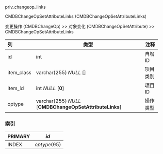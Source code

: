 priv_changeop_links

CMDBChangeOpSetAttributeLinks (CMDBChangeOpSetAttributeLinks)

变更操作 (CMDBChangeOp) >> 对象变化 (CMDBChangeOpSetAttribute) >> CMDBChangeOpSetAttributeLinks



| 列         | 类型                                                    | 注释     |
| :--------- | ------------------------------------------------------- | -------- |
| id         | int                                                     | 自增ID   |
| item_class | varchar(255) *NULL* []                                  | 项目类别 |
| item_id    | int *NULL* [**0**]                                      | 项目ID   |
| optype     | varchar(255) *NULL* [**CMDBChangeOpSetAttributeLinks**] | 操作类型 |

### 索引

| PRIMARY | *id*         |
| :------ | ------------ |
| INDEX   | *optype*(95) |